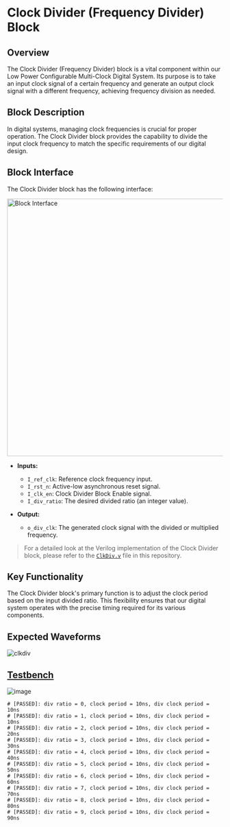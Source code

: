 # Clock Divider (Frequency Divider) Block

## Overview
The Clock Divider (Frequency Divider) block is a vital component within our Low Power Configurable Multi-Clock Digital System. Its purpose is to take an input clock signal of a certain frequency and generate an output clock signal with a different frequency, achieving frequency division as needed.

## Block Description
In digital systems, managing clock frequencies is crucial for proper operation. The Clock Divider block provides the capability to divide the input clock frequency to match the specific requirements of our digital design.

## Block Interface
The Clock Divider block has the following interface:

<p align="left">
  <img src="https://github.com/AhmedAmrAbdellatif1/Multi-Clock-Domain-System/assets/140100601/0da54eaa-ea99-4f3d-a77f-7d635b0c1992" width=600 alt="Block Interface">
</p>  

- **Inputs:**
  - `I_ref_clk`: Reference clock frequency input.
  - `I_rst_n`: Active-low asynchronous reset signal.
  - `I_clk_en`: Clock Divider Block Enable signal.
  - `I_div_ratio`: The desired divided ratio (an integer value).

- **Output:**
  - `o_div_clk`: The generated clock signal with the divided or multiplied frequency.

> For a detailed look at the Verilog implementation of the Clock Divider block, please refer to the [`ClkDiv.v`](./ClkDiv.v) file in this repository.

## Key Functionality
The Clock Divider block's primary function is to adjust the clock period based on the input divided ratio. This flexibility ensures that our digital system operates with the precise timing required for its various components.

## Expected Waveforms
![clkdiv](https://github.com/AhmedAmrAbdellatif1/Multi-Clock-Domain-System/assets/140100601/6942cecb-4e00-481d-a55b-ebc55aa40a01)

## [Testbench](./ClkDiv_tb.v)
![image](https://github.com/AhmedAmrAbdellatif1/Multi-Clock-Domain-System/assets/140100601/ddf7df87-f36a-45f0-a0e7-d21a36a19b91)

```
# [PASSED]: div ratio = 0, clock period = 10ns, div clock period = 10ns
# [PASSED]: div ratio = 1, clock period = 10ns, div clock period = 10ns
# [PASSED]: div ratio = 2, clock period = 10ns, div clock period = 20ns
# [PASSED]: div ratio = 3, clock period = 10ns, div clock period = 30ns
# [PASSED]: div ratio = 4, clock period = 10ns, div clock period = 40ns
# [PASSED]: div ratio = 5, clock period = 10ns, div clock period = 50ns
# [PASSED]: div ratio = 6, clock period = 10ns, div clock period = 60ns
# [PASSED]: div ratio = 7, clock period = 10ns, div clock period = 70ns
# [PASSED]: div ratio = 8, clock period = 10ns, div clock period = 80ns
# [PASSED]: div ratio = 9, clock period = 10ns, div clock period = 90ns
```

